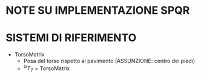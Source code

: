 # NOTE SU IMPLEMENTAZIONE SPQR

# SISTEMI DI RIFERIMENTO

- TorsoMatrix
  - Posa del torso rispetto al pavimento (ASSUNZIONE: centro dei piedi)
  - $^G T_T$ = TorsoMatrix
